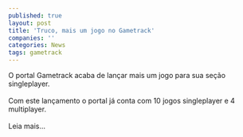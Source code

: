 ```yaml
---
published: true
layout: post
title: 'Truco, mais um jogo no Gametrack'
companies: ''
categories: News
tags: gametrack
---
```

O portal Gametrack acaba de lançar mais um jogo para sua seção singleplayer. <br /><br />Com este lançamento o portal já conta com 10 jogos singleplayer e 4 multiplayer.<br /><br />Leia mais...

